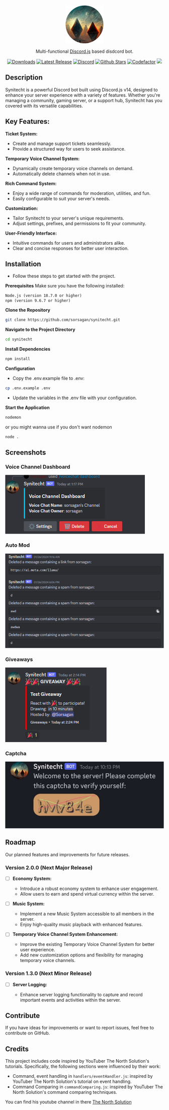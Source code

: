 <p align="center">
  <a href="https://github.com/Sorsagan/synitecht" target="blank"><img src="/assets/synitecht.png" width="120" alt="Synitecht Logo" /></a>
</p>

  <p align="center">Multi-functional <a href="https://discord.js.org" target="_blank">Discord.js</a> based disdcord bot.</p>
    <p align="center">
<a href="https://github.com/Sorsagan/synitecht/releases" target="_blank"><img src="https://img.shields.io/github/downloads/sorsagan/synitecht/total" alt="Downloads" /></a>
<a href="https://github.com/Sorsagan/synitecht/releases" target="_blank"><img src="https://img.shields.io/github/v/release/Sorsagan/synitecht?color=#d3ffce" alt="Latest Release" /></a>
<a href="https://discord.gg/Crds8Skmef" target="_blank"><img src="https://img.shields.io/discord/882383171323314186?color=34ea00&label=discord" alt="Discord"/></a>
<a href="https://github.com/Sorsagan/synitecht" target="_blank"><img src="https://img.shields.io/github/stars/sorsagan/synitecht?style=flat&color=dfbc64" alt="Github Stars" /></a>
<a href="https://www.codefactor.io/repository/github/sorsagan/synitecht" target="_blank"><img src="https://img.shields.io/codefactor/grade/github/sorsagan/synitecht?style=flat" alt="Codefactor" /></a>
<a href="https://www.buymeacoffee.com/sorsagan" target="_blank"><img src="https://img.shields.io/badge/-buy_me_a%C2%A0coffee-244388?logo=buy-me-a-coffee"/></a>
</p>

## Description

Synitecht is a powerful Discord bot built using Discord.js v14, designed to enhance your server experience with a variety of features. Whether you're managing a community, gaming server, or a support hub, Synitecht has you covered with its versatile capabilities.

## Key Features:

**Ticket System:**

- Create and manage support tickets seamlessly.
- Provide a structured way for users to seek assistance.

**Temporary Voice Channel System:**

- Dynamically create temporary voice channels on demand.
- Automatically delete channels when not in use.

**Rich Command System:**

- Enjoy a wide range of commands for moderation, utilities, and fun.
- Easily configurable to suit your server's needs.

**Customization:**

- Tailor Synitecht to your server's unique requirements.
- Adjust settings, prefixes, and permissions to fit your community.

**User-Friendly Interface:**

- Intuitive commands for users and administrators alike.
- Clear and concise responses for better user interaction.

## Installation

- Follow these steps to get started with the project.

**Prerequisites**
Make sure you have the following installed:

    Node.js (version 18.7.0 or higher)
    npm (version 9.6.7 or higher)

**Clone the Repository**

```bash
git clone https://github.com/sorsagan/synitecht.git
```

**Navigate to the Project Directory**

```bash
cd synitecht
```

**Install Dependencies**

```bash
npm install
```

**Configuration**

- Copy the .env.example file to .env:

```bash
cp .env.example .env
```

- Update the variables in the .env file with your configuration.

**Start the Application**

```bash
nodemon
```

or you might wanna use if you don't want nodemon

```bash
node .
```

## Screenshots

### Voice Channel Dashboard

![Voice Channel Dashboard Screenshot](./assets/voiceChannelDashboardScreenShot.png)

### Auto Mod

![Auto Mod Screenshot](./assets/autoModScreenShot.png)

### Giveaways

![Giveaways Screenshot](./assets/giveawayScreenshot.png)

### Captcha

![Captcha Screenshot](./assets/captchaScreenShot.jpg)

## Roadmap

Our planned features and improvements for future releases.

### Version 2.0.0 (Next Major Release)

- [ ] **Economy System:**

  - Introduce a robust economy system to enhance user engagement.
  - Allow users to earn and spend virtual currency within the server.

- [ ] **Music System:**

  - Implement a new Music System accessible to all members in the server.
  - Enjoy high-quality music playback with enhanced features.

- [ ] **Temporary Voice Channel System Enhancement:**
  - Improve the existing Temporary Voice Channel System for better user experience.
  - Add new customization options and flexibility for managing temporary voice channels.

### Version 1.3.0 (Next Minor Release)

- [ ] **Server Logging:**

  - Enhance server logging functionality to capture and record important events and activities within the server.

## Contribute

If you have ideas for improvements or want to report issues, feel free to contribute on GitHub.

## Credits

This project includes code inspired by YouTuber The North Solution's tutorials. Specifically, the following sections were influenced by their work:

- Command, event handling in `handlers/eventHandler.js`: inspired by YouTuber The North Solution's tutorial on event handling.
- Command Comparing in `commandComparing.js`: inspired by YouTuber The North Solution's command comparing techniques.

You can find his youtube channel in there [The North Solution](https://www.youtube.com/@thenorthsolution)
